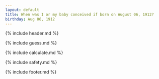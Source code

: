 ```yaml
---
layout: default
title: When was I or my baby conceived if born on August 06, 1912?
birthday: Aug 06, 1912
---
```


{% include header.md %}

{% include guess.md %}

{% include calculate.md %}

{% include safety.md %}

{% include footer.md %}



